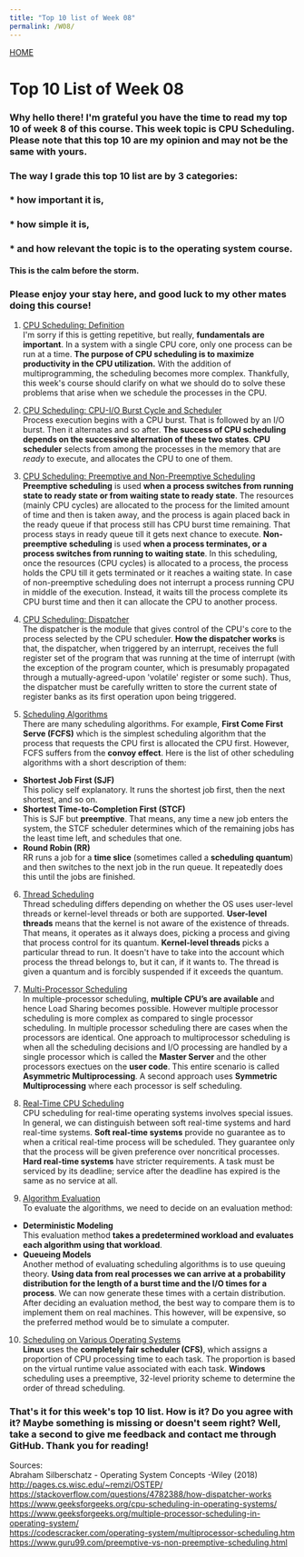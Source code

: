 ```yaml
---
title: "Top 10 list of Week 08"
permalink: /W08/
---
```


[HOME](../)

# Top 10 List of Week 08

### Why hello there! I'm grateful you have the time to read my top 10 of week 8 of this course. This week topic is **CPU Scheduling**. Please note that this top 10 are my opinion and may not be the same with yours.
### The way I grade this top 10 list are by 3 categories:
### * how important it is,
### * how simple it is,
### * and how relevant the topic is to the operating system course.
#### **This is the calm before the storm**. 
### Please enjoy your stay here, and good luck to my other mates doing this course!

1. [CPU Scheduling: Definition](https://www.cs.uic.edu/~jbell/CourseNotes/OperatingSystems/5_CPU_Scheduling.html) <br>
I'm sorry if this is getting repetitive, but really, **fundamentals are important**. In a system with a single CPU core, only one process can be run at a time. **The purpose of CPU scheduling is to maximize productivity in the CPU utilization.** With the addition of multiprogramming, the scheduling becomes more complex. Thankfully, this week's course should clarify on what we should do to solve these problems that arise when we schedule the processes in the CPU.

2. [CPU Scheduling: CPU-I/O Burst Cycle and Scheduler](https://www.cs.odu.edu/~price/cs471/public_html/spring17/lectures/Scheduling.htm) <br>
Process execution begins with a CPU burst. That is followed by an I/O burst. Then it alternates and so after. **The success of CPU scheduling depends on the successive alternation of these two states**. **CPU scheduler** selects from among the processes in the memory that are _ready_ to execute, and allocates the CPU to one of them.

3. [CPU Scheduling: Preemptive and Non-Preemptive Scheduling](https://techdifferences.com/difference-between-preemptive-and-non-preemptive-scheduling-in-os.html) <br>
**Preemptive scheduling** is used **when a process switches from running state to ready state or from waiting state to ready state**. The resources (mainly CPU cycles) are allocated to the process for the limited amount of time and then is taken away, and the process is again placed back in the ready queue if that process still has CPU burst time remaining. That process stays in ready queue till it gets next chance to execute. **Non-preemptive scheduling** is used **when a process terminates, or a process switches from running to waiting state**. In this scheduling, once the resources (CPU cycles) is allocated to a process, the process holds the CPU till it gets terminated or it reaches a waiting state. In case of non-preemptive scheduling does not interrupt a process running CPU in middle of the execution. Instead, it waits till the process complete its CPU burst time and then it can allocate the CPU to another process.

4. [CPU Scheduling: Dispatcher](https://www.notesjam.com/2018/07/cpu-scheduling-in-operating-system.html) <br>
The dispatcher is the module that gives control of the CPU's core to the process selected by the CPU scheduler. **How the dispatcher works** is that, the dispatcher, when triggered by an interrupt, receives the full register set of the program that was running at the time of interrupt (with the exception of the program counter, which is presumably propagated through a mutually-agreed-upon 'volatile' register or some such). Thus, the dispatcher must be carefully written to store the current state of register banks as its first operation upon being triggered.

5. [Scheduling Algorithms](http://pages.cs.wisc.edu/~remzi/OSTEP/cpu-sched.pdf) <br>
There are many scheduling algorithms. For example, **First Come First Serve (FCFS)** which is the simplest scheduling algorithm that the process that requests the CPU first is allocated the CPU first. However, FCFS suffers from the **convoy effect**. Here is the list of other scheduling algorithms with a short description of them:
- **Shortest Job First (SJF)** <br> This policy self explanatory. It runs the shortest job first, then the next shortest, and so on.
- **Shortest Time-to-Completion First (STCF)** <br> This is SJF but **preemptive**. That means, any time a new job enters the system, the STCF scheduler determines which of the remaining jobs has the least time left, and schedules that one.
- **Round Robin (RR)** <br> RR runs a job for a **time slice** (sometimes called a **scheduling quantum**) and then switches to the next job in the run queue. It repeatedly does this until the jobs are finished.

6. [Thread Scheduling](https://codescracker.com/operating-system/thread-scheduling.htm) <br>
Thread scheduling differs depending on whether the OS uses user-level threads or kernel-level threads or both are supported. **User-level threads** means that the kernel is not aware of the existence of threads. That means, it operates as it always does, picking a process and giving that process control for its quantum. **Kernel-level threads** picks a particular thread to run. It doesn't have to take into the account which process the thread belongs to, but it can, if it wants to. The thread is given a quantum and is forcibly suspended if it exceeds the quantum.

7. [Multi-Processor Scheduling](https://www.includehelp.com/operating-systems/multiprocessor-scheduling-in-operating-system.aspx) <br>
In multiple-processor scheduling, **multiple CPU’s are available** and hence Load Sharing becomes possible. However multiple processor scheduling is more complex as compared to single processor scheduling. In multiple processor scheduling there are cases when the processors are identical. One approach to multiprocessor scheduling is when all the scheduling decisions and I/O processing are handled by a single processor which is called the **Master Server** and the other processors exectues on the **user code**. This entire scenario is called **Asymmetric Multiprocessing**. A second approach uses **Symmetric Multiprocessing** where each processor is self scheduling.

8. [Real-Time CPU Scheduling](https://www.geeksforgeeks.org/scheduling-in-real-time-systems/) <br>
CPU scheduling for real-time operating systems involves special issues. In general, we can distinguish between soft real-time systems and hard real-time systems. **Soft real-time systems** provide no guarantee as to when a critical real-time process will be scheduled. They guarantee only that the process will be given preference over noncritical processes. **Hard real-time systems** have stricter requirements. A task must be serviced by its deadline; service after the deadline has expired is the same as no service at all.

9. [Algorithm Evaluation](https://operatingsystempoly.blogspot.com/p/algorithm-evaluation.html) <br>
To evaluate the algorithms, we need to decide on an evaluation method:
- **Deterministic Modeling** <br> This evaluation method **takes a predetermined workload and evaluates each algorithm using that workload**.
- **Queueing Models** <br> Another method of evaluating scheduling algorithms is to use queuing theory. **Using data from real processes we can arrive at a probability distribution for the length of a burst time and the I/O times for a process**. We can now generate these times with a certain distribution. <br> After deciding an evaluation method, the best way to compare them is to implement them on real machines. This however, will be expensive, so the preferred method would be to simulate a computer.

10. [Scheduling on Various Operating Systems]() <br>
**Linux** uses the **completely fair scheduler (CFS)**, which assigns a proportion of CPU processing time to each task. The proportion is based on the virtual runtime value associated with each task. **Windows** scheduling uses a preemptive, 32-level priority scheme to determine the order of thread scheduling.


### That's it for this week's top 10 list. How is it? Do you agree with it? Maybe something is missing or doesn't seem right? Well, take a second to give me feedback and contact me through GitHub. Thank you for reading!

Sources: <br>
Abraham Silberschatz - Operating System Concepts -Wiley (2018) <br>
http://pages.cs.wisc.edu/~remzi/OSTEP/ <br>
https://stackoverflow.com/questions/4782388/how-dispatcher-works <br>
https://www.geeksforgeeks.org/cpu-scheduling-in-operating-systems/ <br>
https://www.geeksforgeeks.org/multiple-processor-scheduling-in-operating-system/ <br>
https://codescracker.com/operating-system/multiprocessor-scheduling.htm <br>
https://www.guru99.com/preemptive-vs-non-preemptive-scheduling.html <br>

